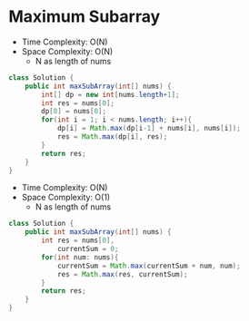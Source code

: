 # Maximum Subarray

- Time Complexity: O(N)
- Space Complexity: O(N)
  - N as length of nums

```java
class Solution {
    public int maxSubArray(int[] nums) {
        int[] dp = new int[nums.length+1];
        int res = nums[0];
        dp[0] = nums[0];
        for(int i = 1; i < nums.length; i++){
            dp[i] = Math.max(dp[i-1] + nums[i], nums[i]);
            res = Math.max(dp[i], res);
        }
        return res;
    }
}
```

- Time Complexity: O(N)
- Space Complexity: O(1)
  - N as length of nums

```java
class Solution {
    public int maxSubArray(int[] nums) {
        int res = nums[0],
            currentSum = 0;
        for(int num: nums){
            currentSum = Math.max(currentSum + num, num);
            res = Math.max(res, currentSum);
        }
        return res;
    }
}
```